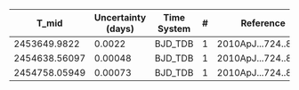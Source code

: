 |T_mid|Uncertainty (days)           |Time System|#                                            |Reference                               |
|-----|-----------------------------|-----------|---------------------------------------------|----------------------------------------|
|2453649.9822|0.0022                       |BJD_TDB    |1                                            |2010ApJ...724..866K                     |
|2454638.56097|0.00048                      |BJD_TDB    |1                                            |2010ApJ...724..866K                     |
|2454758.05949|0.00073                      |BJD_TDB    |1                                            |2010ApJ...724..866K                     |
